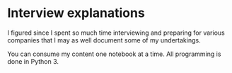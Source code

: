 # Interview explanations
I figured since I spent so much time interviewing and preparing for various companies that I may as well document some of my undertakings.

You can consume my content one notebook at a time. All programming is done in Python 3.
